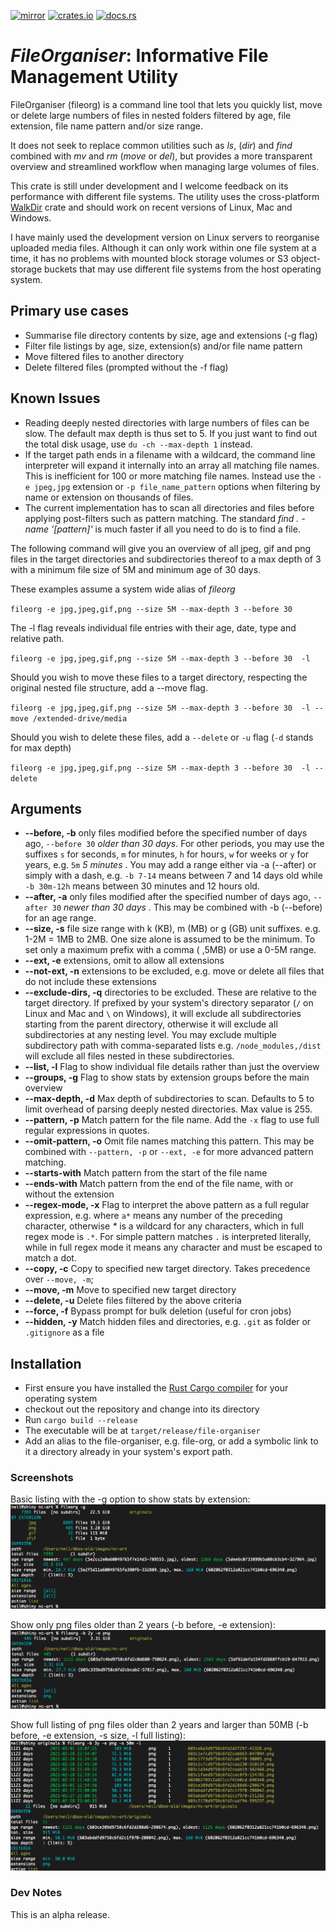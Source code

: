 [![mirror](https://img.shields.io/badge/mirror-github-blue)](https://github.com/neilg63/file-organiser)
[![crates.io](https://img.shields.io/crates/v/file-organiser.svg)](https://crates.io/crates/file-organiser)
[![docs.rs](https://docs.rs/file-organiser/badge.svg)](https://docs.rs/file-organiser)

# *FileOrganiser*: Informative File Management Utility

FileOrganiser (fileorg) is a command line tool that lets you quickly list, move or delete large numbers of files in nested folders filtered by age, file extension, file name pattern and/or size range.

It does not seek to replace common utilities such as _ls_, (_dir_) and _find_ combined with _mv_ and _rm_ (_move_ or _del_), but provides a more transparent overview and streamlined workflow when managing large volumes of files.

This crate is still under development and I welcome feedback on its performance with different file systems. The utility uses the cross-platform [WalkDir](https://crates.io/crates/walkdir) crate and should work on recent versions of Linux, Mac and Windows.

I have mainly used the development version on Linux servers to reorganise uploaded media files. Although it can only work within one file system at a time, it has no problems with mounted block storage volumes or S3 object-storage buckets that may use different file systems from the host operating system.

## Primary use cases

- Summarise file directory contents by size, age and extensions (-g flag)
- Filter file listings by age, size, extension(s) and/or file name pattern
- Move filtered files to another directory
- Delete filtered files (prompted without the -f flag)

## Known Issues

- Reading deeply nested directories with large numbers of files can be slow. The default max depth is thus set to 5. If you just want to find out the total disk usage, use `du -ch --max-depth 1` instead.
- If the target path ends in a filename with a wildcard, the command line interpreter will expand it internally into an array all matching file names. This is inefficient for 100 or more matching file names. Instead use the `-e jpeg,jpg` extension or `-p file_name_pattern` options when filtering by name or extension on thousands of files.
- The current implementation has to scan all directories and files before applying post-filters such as pattern matching. The standard *find . -name '[pattern]'* is much faster if all you need to do is to find a file.

The following command will give you an overview of all jpeg, gif and png files in the target directories and subdirectories thereof to a max depth of 3 with a minimum file size of 5M and minimum age of 30 days.

These examples assume a system wide alias of *fileorg*

`fileorg -e jpg,jpeg,gif,png --size 5M --max-depth 3 --before 30`

The -l flag reveals individual file entries with their age, date, type and relative path.

`fileorg -e jpg,jpeg,gif,png --size 5M --max-depth 3 --before 30  -l`

Should you wish to move these files to a target directory, respecting the original nested file structure, add a --move flag.

`fileorg -e jpg,jpeg,gif,png --size 5M --max-depth 3 --before 30  -l --move /extended-drive/media`

Should you wish to delete these files, add a `--delete` or `-u` flag (`-d` stands for max depth)

`fileorg -e jpg,jpeg,gif,png --size 5M --max-depth 3 --before 30  -l --delete`

## Arguments

- **--before, -b** only files modified before the specified number of days ago, `--before 30` _older than 30 days_. For other periods, you may use the suffixes `s` for seconds, `m` for minutes, `h` for hours, `w` for weeks or `y` for years, e.g. `5m` _5 minutes_ . You may add a range either via -a (--after) or simply with a dash, e.g. `-b 7-14` means between 7 and 14 days old while `-b 30m-12h` means between 30 minutes and 12 hours old.
- **--after, -a** only files modified after the specified number of days ago, `--after 30` _newer than 30 days_ . This may be combined with -b (--before) for an age range.
- **--size, -s** file size range with k (KB), m (MB) or g (GB) unit suffixes. e.g. 1-2M = 1MB to 2MB. One size alone is assumed to be the minimum. To set only a maximum prefix with a comma ( ,5MB) or use a 0-5M range.
- **--ext, -e** extensions, omit to allow all extensions
- **--not-ext, -n** extensions to be excluded, e.g. move or delete all files that do not include these extensions
- **--exclude-dirs, -q** directories to be excluded. These are relative to the target directory. If prefixed by your system's directory separator (`/` on Linux and Mac and `\` on Windows), it will exclude all subdirectories starting from the parent directory, otherwise it will exclude all subdirectories at any nesting level. You may exclude multiple subdirectory path with comma-separated lists e.g. `/node_modules,/dist` will exclude all files nested in these subdirectories.
- **--list, -l** Flag to show individual file details rather than just the overview
- **--groups, -g** Flag to show stats by extension groups before the main overview
- **--max-depth, -d** Max depth of subdirectories to scan. Defaults to 5 to limit overhead of parsing deeply nested directories. Max value is 255.
- **--pattern, -p** Match pattern for the file name. Add the `-x` flag to use full regular expressions in quotes.
- **--omit-pattern, -o** Omit file names matching this pattern. This may be combined with `--pattern, -p` or `--ext, -e` for more advanced pattern matching.
- **--starts-with** Match pattern from the start of the file name
- **--ends-with** Match pattern from the end of the file name, with or without the extension
- **--regex-mode, -x** Flag to interpret the above pattern as a full regular expression, e.g. where `a*` means any number of the preceding character, otherwise _\*_ is a wildcard for any characters, which in full regex mode is `.*`. For simple pattern matches `.` is interpreted literally, while in full regex mode it means any character and must be escaped to match a dot.
- **--copy, -c** Copy to specified new target directory. Takes precedence over `--move, -m`;
- **--move, -m** Move to specified new target directory
- **--delete, -u** Delete files filtered by the above criteria
- **--force, -f** Bypass prompt for bulk deletion (useful for cron jobs)
- **--hidden, -y** Match hidden files and directories, e.g. `.git` as folder or `.gitignore` as a file

## Installation

- First ensure you have installed the [Rust Cargo compiler](https://doc.rust-lang.org/cargo/getting-started/installation.html) for your operating system
- checkout out the repository and change into its directory
- Run `cargo build --release`
- The executable will be at `target/release/file-organiser`
- Add an alias to the file-organiser, e.g. file-org, or add a symbolic link to it a directory already in your system's export path.

### Screenshots

Basic listing with the -g option to show stats by extension:
![Screenshot 1](https://github.com/neilg63/file-organiser/blob/main/screenshots/file-org-1.png)

Show only png files older than 2 years (-b before, -e extension):
![Screenshot 2](https://github.com/neilg63/file-organiser/blob/main/screenshots/file-org-2.png)

Show full listing of png files older than 2 years and larger than 50MB (-b before, -e extension, -s size, -l full listing):
![Screenshot 2](https://github.com/neilg63/file-organiser/blob/main/screenshots/file-org-3.png)

### Dev Notes

This is an alpha release. 